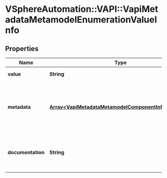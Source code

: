 # VSphereAutomation::VAPI::VapiMetadataMetamodelEnumerationValueInfo

## Properties
Name | Type | Description | Notes
------------ | ------------- | ------------- | -------------
**value** | **String** | Value in the enumerated type. All the characters in the string are capitalized. | 
**metadata** | [**Array&lt;VapiMetadataMetamodelComponentInfoMetadata&gt;**](VapiMetadataMetamodelComponentInfoMetadata.md) | Additional metadata for enumeration value in the enumerated type. The key in the {@term map} is the name of the metadata element and the value is the data associated with that metadata element. &lt;p&gt; The {@link vapi.metadata.metamodel.MetadataIdentifier} contains possible string values for keys in the {@term map}. | 
**documentation** | **String** | English language documentation for an enumeration value. It can contain HTML markup and documentation tags (similar to Javadoc tags). The first statement will be a noun or verb phrase that describes the purpose of the enumeration value. | 


